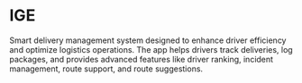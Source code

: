 # IGE
Smart delivery management system designed to enhance driver efficiency and optimize logistics operations. The app helps drivers track deliveries, log packages, and provides advanced features like driver ranking, incident management, route support, and route suggestions.
